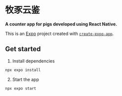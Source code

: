 # 牧豕云鉴

**A counter app for pigs developed using React Native.**

This is an [Expo](https://expo.dev) project created with [`create-expo-app`](https://www.npmjs.com/package/create-expo-app).

## Get started

1. Install dependencies

```bash
npx expo install
```

2. Start the app

```bash
npx expo start
```

